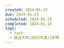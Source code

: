 ```yaml
---
created: 2024-01-17
due: 2024-01-23
scheduled: 2024-01-19
completed: 2024-01-18
tags:
  - task
  - 放送大学/2023年度/2学期
---
```

